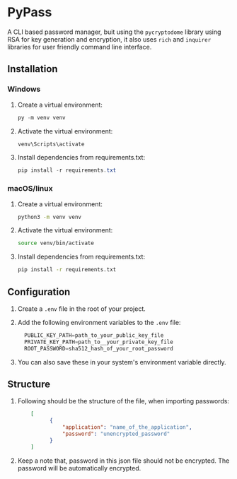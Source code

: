 # PyPass

A CLI based password manager, buit using the `pycryptodome` library using RSA for key generation and encryption, it also uses `rich` and `inquirer` libraries for user friendly command line interface. 

## Installation

### Windows

1.  Create a virtual environment:  
    ```powershell
    py -m venv venv
    ```
2.  Activate the virtual environment:  
    ```powershell
    venv\Scripts\activate
    ```
3.  Install dependencies from requirements.txt:  
    ```powershell
    pip install -r requirements.txt
    ```

### macOS/linux

1.  Create a virtual environment:  
    ```sh
    python3 -m venv venv
    ```
2.  Activate the virtual environment:  
    ```sh
    source venv/bin/activate
    ```
3.  Install dependencies from requirements.txt:  
    ```sh
    pip install -r requirements.txt
    ```


## Configuration

1. Create a `.env` file in the root of your project.

2. Add the following environment variables to the `.env` file:
   ```python
     PUBLIC_KEY_PATH=path_to_your_public_key_file
     PRIVATE_KEY_PATH=path_to__your_private_key_file
     ROOT_PASSWORD=sha512_hash_of_your_root_password
   ```
3. You can also save these in your system's environment variable directly.

## Structure

1. Following should be the structure of the file, when importing passwords:

    ```json
        [
              {
                  "application": "name_of_the_application",
                  "password": "unencrypted_password"
              }
        ]
    ```

2. Keep a note that, password in this json file should not be encrypted. The password will be automatically encrypted.


	




